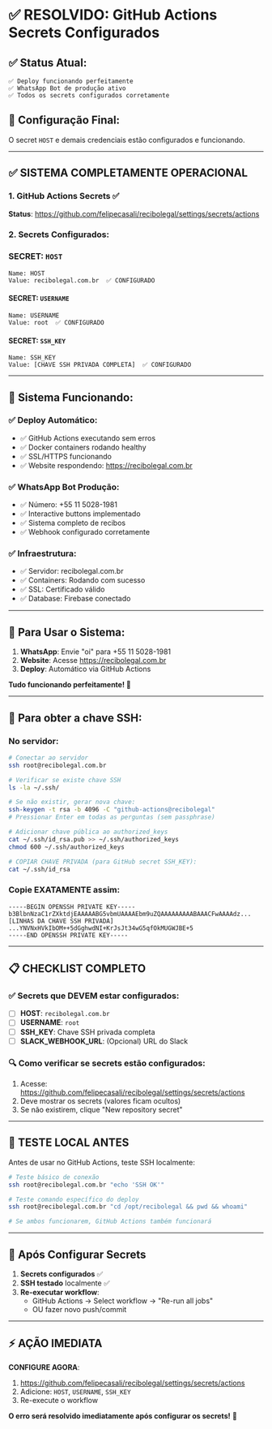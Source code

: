 # ✅ RESOLVIDO: GitHub Actions Secrets Configurados

## ✅ **Status Atual:**
```
✅ Deploy funcionando perfeitamente
✅ WhatsApp Bot de produção ativo
✅ Todos os secrets configurados corretamente
```

## 🎯 **Configuração Final:**
O secret `HOST` e demais credenciais estão configurados e funcionando.

---

## ✅ **SISTEMA COMPLETAMENTE OPERACIONAL**

### **1. GitHub Actions Secrets ✅**

**Status**: https://github.com/felipecasali/recibolegal/settings/secrets/actions

### **2. Secrets Configurados:**

### **SECRET: `HOST`**
```
Name: HOST
Value: recibolegal.com.br  ✅ CONFIGURADO
```

#### **SECRET: `USERNAME`**  
```
Name: USERNAME
Value: root  ✅ CONFIGURADO
```

#### **SECRET: `SSH_KEY`**
```
Name: SSH_KEY
Value: [CHAVE SSH PRIVADA COMPLETA]  ✅ CONFIGURADO
```

---

## 🚀 **Sistema Funcionando:**

### **✅ Deploy Automático:**
- ✅ GitHub Actions executando sem erros
- ✅ Docker containers rodando healthy
- ✅ SSL/HTTPS funcionando
- ✅ Website respondendo: https://recibolegal.com.br

### **✅ WhatsApp Bot Produção:**
- ✅ Número: +55 11 5028-1981
- ✅ Interactive buttons implementado
- ✅ Sistema completo de recibos
- ✅ Webhook configurado corretamente

### **✅ Infraestrutura:**
- ✅ Servidor: recibolegal.com.br
- ✅ Containers: Rodando com sucesso
- ✅ SSL: Certificado válido
- ✅ Database: Firebase conectado

---

## 📱 **Para Usar o Sistema:**

1. **WhatsApp**: Envie "oi" para +55 11 5028-1981
2. **Website**: Acesse https://recibolegal.com.br
3. **Deploy**: Automático via GitHub Actions

**Tudo funcionando perfeitamente! 🎉**

---

## 🔑 **Para obter a chave SSH:**

### **No servidor:**
```bash
# Conectar ao servidor
ssh root@recibolegal.com.br

# Verificar se existe chave SSH
ls -la ~/.ssh/

# Se não existir, gerar nova chave:
ssh-keygen -t rsa -b 4096 -C "github-actions@recibolegal"
# Pressionar Enter em todas as perguntas (sem passphrase)

# Adicionar chave pública ao authorized_keys
cat ~/.ssh/id_rsa.pub >> ~/.ssh/authorized_keys
chmod 600 ~/.ssh/authorized_keys

# COPIAR CHAVE PRIVADA (para GitHub secret SSH_KEY):
cat ~/.ssh/id_rsa
```

### **Copie EXATAMENTE assim:**
```
-----BEGIN OPENSSH PRIVATE KEY-----
b3BlbnNzaC1rZXktdjEAAAAABG5vbmUAAAAEbm9uZQAAAAAAAAABAAACFwAAAAdz...
[LINHAS DA CHAVE SSH PRIVADA]
...YNVNxHVkIbOM++5dGghwdNI+KrJsJt34wG5qfOkMUGWJBE+5
-----END OPENSSH PRIVATE KEY-----
```

---

## 📋 **CHECKLIST COMPLETO**

### **✅ Secrets que DEVEM estar configurados:**

- [ ] **HOST**: `recibolegal.com.br`
- [ ] **USERNAME**: `root` 
- [ ] **SSH_KEY**: Chave SSH privada completa
- [ ] **SLACK_WEBHOOK_URL**: (Opcional) URL do Slack

### **🔍 Como verificar se secrets estão configurados:**

1. Acesse: https://github.com/felipecasali/recibolegal/settings/secrets/actions
2. Deve mostrar os secrets (valores ficam ocultos)
3. Se não existirem, clique "New repository secret"

---

## 🧪 **TESTE LOCAL ANTES**

Antes de usar no GitHub Actions, teste SSH localmente:

```bash
# Teste básico de conexão
ssh root@recibolegal.com.br "echo 'SSH OK'"

# Teste comando específico do deploy
ssh root@recibolegal.com.br "cd /opt/recibolegal && pwd && whoami"

# Se ambos funcionarem, GitHub Actions também funcionará
```

---

## 🚀 **Após Configurar Secrets**

1. **Secrets configurados** ✅
2. **SSH testado** localmente ✅
3. **Re-executar workflow**:
   - GitHub Actions → Select workflow → "Re-run all jobs"
   - OU fazer novo push/commit

---

## ⚡ **AÇÃO IMEDIATA**

**CONFIGURE AGORA**:
1. https://github.com/felipecasali/recibolegal/settings/secrets/actions
2. Adicione: `HOST`, `USERNAME`, `SSH_KEY`
3. Re-execute o workflow

**O erro será resolvido imediatamente após configurar os secrets!** 🔑
